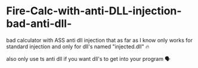 # Fire-Calc-with-anti-DLL-injection-bad-anti-dll-
bad calculator with ASS anti dll injection that as far as I know only works for standard injection and only for dll's named "injected.dll" 🔥

also only use ts anti dll if you want dll's to get into your program 🗣️
